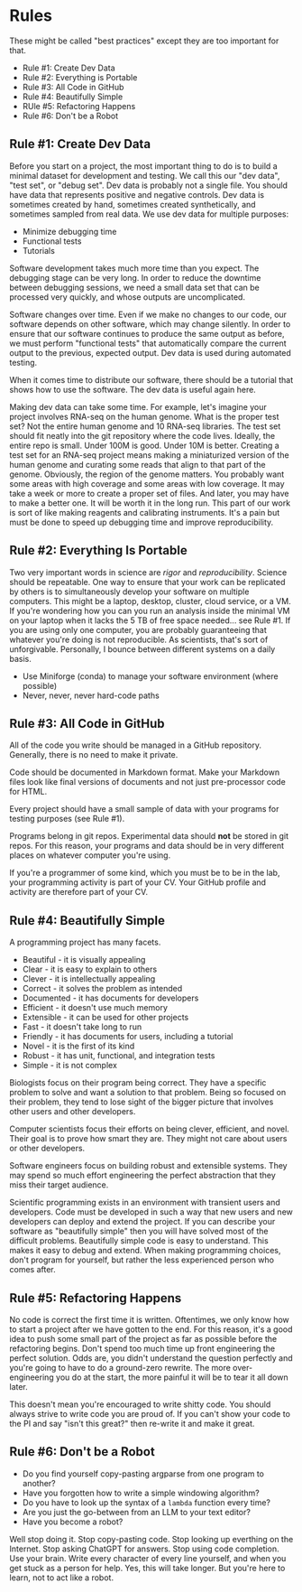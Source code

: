 Rules
=====

These might be called "best practices" except they are too important for that.

- Rule #1: Create Dev Data
- Rule #2: Everything is Portable
- Rule #3: All Code in GitHub
- Rule #4: Beautifully Simple
- RUle #5: Refactoring Happens
- Rule #6: Don't be a Robot

## Rule #1: Create Dev Data ##

Before you start on a project, the most important thing to do is to build a
minimal dataset for development and testing. We call this our "dev data", "test
set", or "debug set". Dev data is probably not a single file. You should have
data that represents positive and negative controls. Dev data is sometimes
created by hand, sometimes created synthetically, and sometimes sampled from
real data. We use dev data for multiple purposes:

- Minimize debugging time
- Functional tests
- Tutorials

Software development takes much more time than you expect. The debugging stage
can be very long. In order to reduce the downtime between debugging sessions,
we need a small data set that can be processed very quickly, and whose outputs
are uncomplicated.

Software changes over time. Even if we make no changes to our code, our
software depends on other software, which may change silently. In order to
ensure that our software continues to produce the same output as before, we
must perform "functional tests" that automatically compare the current output
to the previous, expected output. Dev data is used during automated testing.

When it comes time to distribute our software, there should be a tutorial that
shows how to use the software. The dev data is useful again here.

Making dev data can take some time. For example, let's imagine your project
involves RNA-seq on the human genome. What is the proper test set? Not the
entire human genome and 10 RNA-seq libraries. The test set should fit neatly
into the git repository where the code lives. Ideally, the entire repo is
small. Under 100M is good. Under 10M is better. Creating a test set for an
RNA-seq project means making a miniaturized version of the human genome and
curating some reads that align to that part of the genome. Obviously, the
region of the genome matters. You probably want some areas with high coverage
and some areas with low coverage. It may take a week or more to create a proper
set of files. And later, you may have to make a better one. It will be worth it
in the long run. This part of our work is sort of like making reagents and
calibrating instruments. It's a pain but must be done to speed up debugging
time and improve reproducibility.

## Rule #2: Everything Is Portable ##

Two very important words in science are _rigor_ and _reproducibility_. Science
should be repeatable. One way to ensure that your work can be replicated by
others is to simultaneously develop your software on multiple computers. This
might be a laptop, desktop, cluster, cloud service, or a VM. If you're
wondering how you can you run an analysis inside the minimal VM on your laptop
when it lacks the 5 TB of free space needed... see Rule #1. If you are using
only one computer, you are probably guaranteeing that whatever you're doing is
not reproducible. As scientists, that's sort of unforgivable. Personally, I
bounce between different systems on a daily basis.

- Use Miniforge (conda) to manage your software environment (where possible)
- Never, never, never hard-code paths

## Rule #3: All Code in GitHub ##

All of the code you write should be managed in a GitHub repository. Generally,
there is no need to make it private.

Code should be documented in Markdown format. Make your Markdown files look
like final versions of documents and not just pre-processor code for HTML.

Every project should have a small sample of data with your programs for testing
purposes (see Rule #1).

Programs belong in git repos. Experimental data should **not** be stored in git
repos. For this reason, your programs and data should be in very different
places on whatever computer you're using.

If you're a programmer of some kind, which you must be to be in the lab, your
programming activity is part of your CV. Your GitHub profile and activity are
therefore part of your CV.

## Rule #4: Beautifully Simple ##

A programming project has many facets.

- Beautiful - it is visually appealing
- Clear - it is easy to explain to others
- Clever - it is intellectually appealing
- Correct - it solves the problem as intended
- Documented - it has documents for developers
- Efficient - it doesn't use much memory
- Extensible - it can be used for other projects
- Fast - it doesn't take long to run
- Friendly - it has documents for users, including a tutorial
- Novel - it is the first of its kind
- Robust - it has unit, functional, and integration tests
- Simple - it is not complex

Biologists focus on their program being correct. They have a specific problem
to solve and want a solution to that problem. Being so focused on their
problem, they tend to lose sight of the bigger picture that involves other
users and other developers.

Computer scientists focus their efforts on being clever, efficient, and novel.
Their goal is to prove how smart they are. They might not care about users or
other developers.

Software engineers focus on building robust and extensible systems. They may
spend so much effort engineering the perfect abstraction that they miss their
target audience.

Scientific programming exists in an environment with transient users and
developers. Code must be developed in such a way that new users and new
developers can deploy and extend the project. If you can describe your software
as "beautifully simple" then you will have solved most of the difficult
problems. Beautifully simple code is easy to understand. This makes it easy to
debug and extend. When making programming choices, don't program for yourself,
but rather the less experienced person who comes after.

## Rule #5: Refactoring Happens ##

No code is correct the first time it is written. Oftentimes, we only know how
to start a project after we have gotten to the end. For this reason, it's a
good idea to push some small part of the project as far as possible before the
refactoring begins. Don't spend too much time up front engineering the perfect
solution. Odds are, you didn't understand the question perfectly and you're
going to have to do a ground-zero rewrite. The more over-engineering you do at
the start, the more painful it will be to tear it all down later.

This doesn't mean you're encouraged to write shitty code. You should always
strive to write code you are proud of. If you can't show your code to the PI
and say "isn't this great?" then re-write it and make it great.

## Rule #6: Don't be a Robot ##

- Do you find yourself copy-pasting argparse from one program to another?
- Have you forgotten how to write a simple windowing algorithm?
- Do you have to look up the syntax of a `lambda` function every time?
- Are you just the go-between from an LLM to your text editor?
- Have you become a robot?

Well stop doing it. Stop copy-pasting code. Stop looking up everthing on the
Internet. Stop asking ChatGPT for answers. Stop using code completion. Use your
brain. Write every character of every line yourself, and when you get stuck as
a person for help. Yes, this will take longer. But you're here to learn, not to
act like a robot.

